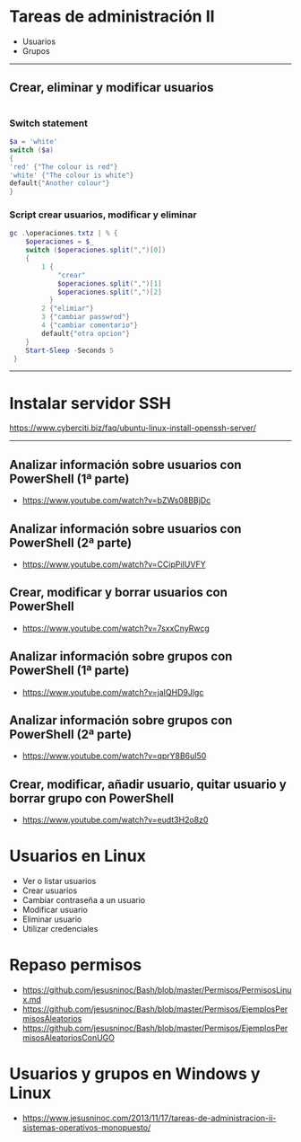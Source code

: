 # Tareas de administración II
- Usuarios
- Grupos

--------------

## Crear, eliminar y modificar usuarios
```PowerShell
```
### Switch statement
```PowerShell
$a = 'white'
switch ($a)
{
'red' {"The colour is red"}
'white' {"The colour is white"}
default{"Another colour"}
}
```
### Script crear usuarios, modificar y eliminar
```PowerShell
gc .\operaciones.txtz | % {
    $operaciones = $_
    switch ($operaciones.split(",")[0])
    {
        1 {
            "crear"
            $operaciones.split(",")[1]
            $operaciones.split(",")[2]
          }
        2 {"elimiar"}
        3 {"cambiar passwrod"}
        4 {"cambiar comentario"}
        default{"otra opcion"}
    }
    Start-Sleep -Seconds 5
 }
```

--------------

# Instalar servidor SSH
https://www.cyberciti.biz/faq/ubuntu-linux-install-openssh-server/

--------------

## Analizar información sobre usuarios con PowerShell (1ª parte)
* https://www.youtube.com/watch?v=bZWs08BBjDc
## Analizar información sobre usuarios con PowerShell (2ª parte)
* https://www.youtube.com/watch?v=CCipPiIUVFY
## Crear, modificar y borrar usuarios con PowerShell
* https://www.youtube.com/watch?v=7sxxCnyRwcg
## Analizar información sobre grupos con PowerShell (1ª parte)
* https://www.youtube.com/watch?v=jaIQHD9Jlgc
## Analizar información sobre grupos con PowerShell (2ª parte)
* https://www.youtube.com/watch?v=qprY8B6uI50
## Crear, modificar, añadir usuario, quitar usuario y borrar grupo con PowerShell
* https://www.youtube.com/watch?v=eudt3H2o8z0

# Usuarios en Linux
- Ver o listar usuarios
- Crear usuarios
- Cambiar contraseña a un usuario
- Modificar usuario
- Eliminar usuario
- Utilizar credenciales

# Repaso permisos
* https://github.com/jesusninoc/Bash/blob/master/Permisos/PermisosLinux.md
* https://github.com/jesusninoc/Bash/blob/master/Permisos/EjemplosPermisosAleatorios
* https://github.com/jesusninoc/Bash/blob/master/Permisos/EjemplosPermisosAleatoriosConUGO

# Usuarios y grupos en Windows y Linux
* https://www.jesusninoc.com/2013/11/17/tareas-de-administracion-ii-sistemas-operativos-monopuesto/
